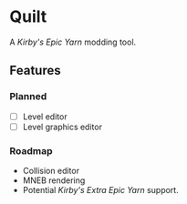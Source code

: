 # Quilt
A <em>Kirby's Epic Yarn</em> modding tool.

## Features
### Planned
- [ ] Level editor
- [ ] Level graphics editor
### Roadmap
- Collision editor
- MNEB rendering
- Potential <em>Kirby's Extra Epic Yarn</em> support.

